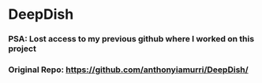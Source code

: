 # DeepDish
### PSA: Lost access to my previous github where I worked on this project
### Original Repo: https://github.com/anthonyiamurri/DeepDish/

